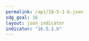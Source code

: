 ```yaml
---
permalink: /api/16-5-1-b.json
sdg_goal: 16
layout: json_indicator
indicator: "16.5.1.b"
---
```

